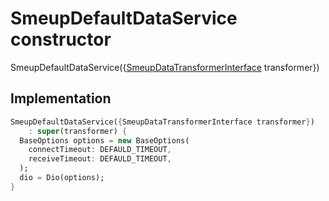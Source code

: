 


# SmeupDefaultDataService constructor







SmeupDefaultDataService({[SmeupDataTransformerInterface](../../smeup_services_transformers_smeup_data_transformer_interface/SmeupDataTransformerInterface-class.md) transformer})





## Implementation

```dart
SmeupDefaultDataService({SmeupDataTransformerInterface transformer})
    : super(transformer) {
  BaseOptions options = new BaseOptions(
    connectTimeout: DEFAULD_TIMEOUT,
    receiveTimeout: DEFAULD_TIMEOUT,
  );
  dio = Dio(options);
}
```








